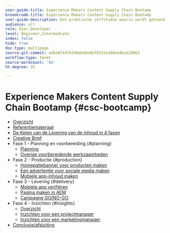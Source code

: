 ```yaml
---
user-guide-title: Experience Makers Content Supply Chain Bootamp
breadcrumb-title: Experience Makers Content Supply Chain Bootamp
user-guide-description: Een praktische zelfstudie waarin wordt getoond hoe de Adobe-producten u kunnen helpen uw Content Supply Chain te optimaliseren.
audience: all
role: User,Developer
level: Beginner,Intermediate
index: false
hide: true
doc-type: multipage
source-git-commit: adbe8f4476340abddebbf9231e3dde44ba328063
workflow-type: tm+mt
source-wordcount: '92'
ht-degree: 3%

---
```



# Experience Makers Content Supply Chain Bootamp {#csc-bootcamp}

+ [Overzicht](/help/csc-bootcamp/overview.md)
+ [Referentiemateriaal](/help/csc-bootcamp/reference-material.md)
+ [De Keten van de Levering van de inhoud in 4 fasen](/help/csc-bootcamp/csc-in-4-phases.md)
+ [Creative Brief](/help/csc-bootcamp/creative-brief.md)
+ Fase 1 - Planning en voorbereiding {#planning}
   + [Planning](/help/csc-bootcamp/phases/planning/planning.md)
   + [Overige voorbereidende werkzaamheden](/help/csc-bootcamp/phases/planning/prework.md)
+ Fase 2 - Productie {#production}
   + [Homepatiebanner voor producten maken](/help/csc-bootcamp/phases/production/banner.md)
   + [Een advertentie voor sociale media maken](/help/csc-bootcamp/phases/production/social.md)
   + [Mobiele app-inhoud maken](/help/csc-bootcamp/phases/production/app.md)
+ Fase 3 - Levering {#delivery}
   + [Mobiele app verifiëren](/help/csc-bootcamp/phases/delivery/app.md)
   + [Pagina maken in AEM](/help/csc-bootcamp/phases/delivery/page-in-aem.md)
   + [Campagne GO/NO-GO](/help/csc-bootcamp/phases/delivery/go-nogo.md)
+ Fase 4 - Inzichten {#insights}
   + [Overzicht](/help/csc-bootcamp/phases/insights/overview.md)
   + [Inzichten voor een projectmanager](/help/csc-bootcamp/phases/insights/project-manager.md)
   + [Inzichten voor een marketingmanager](/help/csc-bootcamp/phases/insights/marketing-manager.md)
+ [Conclusie/afsluiting](/help/csc-bootcamp/conclusion.md)
